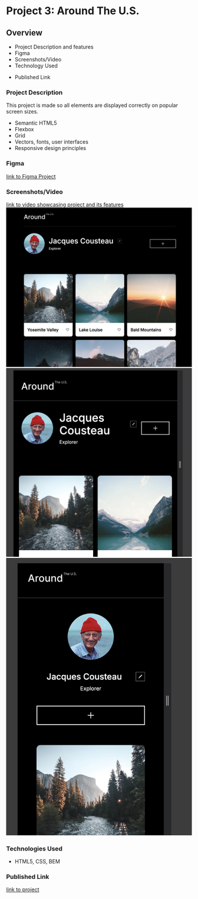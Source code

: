 # Project 3: Around The U.S.

## Overview

- Project Description and features
- Figma
- Screenshots/Video
- Technology Used

* Published Link

### Project Description

This project is made so all elements are displayed correctly on popular screen sizes.

- Semantic HTML5
- Flexbox
- Grid
- Vectors, fonts, user interfaces
- Responsive design principles

### Figma

[link to Figma Project](https://www.figma.com/file/Es8zZP3ARGH9JGcw60i3OD/Sprint-3_-Around-the-US?type=design&node-id=0-1&mode=design&t=u0tUkTgrYBe53iaH-0)

### Screenshots/Video

[link to video showcasing project and its features]()
![Alt text](./images/image.png)
![Alt text](./images/image-2.png)
![Alt text](./images/image-1.png)

### Technologies Used

- HTML5, CSS, BEM

### Published Link

[link to project](http://annaeckman.github.io/se_project_aroundtheus)
